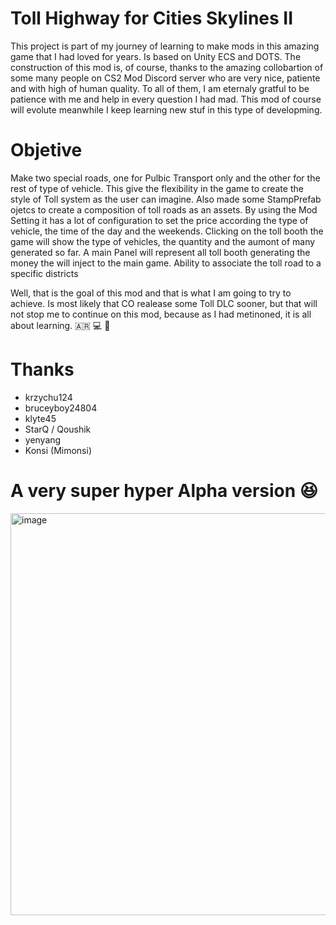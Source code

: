 # Toll Highway for Cities Skylines II
This project is part of my journey of learning to make mods in this amazing game that I had loved for years.
Is based on Unity ECS and DOTS.
The construction of this mod is, of course, thanks to the amazing collobartion of some many people on CS2 Mod Discord server who are very nice, patiente and with high of human quality.
To all of them, I am eternaly gratful to be patience with me and help in every question I had mad.
This mod of course will evolute meanwhile I keep learning new stuf in this type of developming.

# Objetive
Make two special roads, one for Pulbic Transport only and the other for the rest of type of vehicle. This give the flexibility in the game to create the style of Toll system as the user can imagine.
Also made some StampPrefab ojetcs to create a composition of toll roads as an assets.
By using the Mod Setting it has a lot of configuration to set the price according the type of vehicle, the time of the day and the weekends.
Clicking on the toll booth the game will show the type of vehicles, the quantity and the aumont of many generated so far.
A main Panel will represent all toll booth generating the money the will inject to the main game.
Ability to associate the toll road to a specific districts

Well, that is the goal of this mod and that is what I am going to try to achieve. Is most likely that CO realease some Toll DLC sooner, but that will not stop me to continue on this mod, because as I had metinoned, it is all about learning. 🇦🇷 💻 🤟

# Thanks
* krzychu124
* bruceyboy24804
* klyte45
* StarQ / Qoushik
* yenyang
* Konsi (Mimonsi)

# A very super hyper Alpha version 😆
<img width="1252" height="643" alt="image" src="https://github.com/user-attachments/assets/6d12f571-b6d7-4f4f-9223-47c0a60f7e65" />
